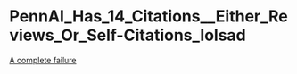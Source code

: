 # PennAI_Has_14_Citations__Either_Reviews_Or_Self-Citations_lolsad

[A complete failure](https://github.com/tangerinemarigold/Hey_Jason_Moore____ThisIsJustTheBeginningOfYourSelf-InflictedDownfall_DontBlameMeOrOthersEver/blob/main/Screen%20Shot%202023-04-15%20at%2011.22.31%20AM.png)
